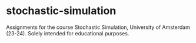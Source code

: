 # stochastic-simulation
Assignments for the course Stochastic Simulation, University of Amsterdam (23-24). Solely intended for educational purposes.
